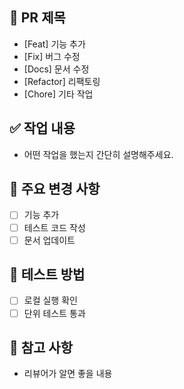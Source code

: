## 📌 PR 제목
- [Feat] 기능 추가
- [Fix] 버그 수정
- [Docs] 문서 수정
- [Refactor] 리팩토링
- [Chore] 기타 작업

## ✅ 작업 내용
- 어떤 작업을 했는지 간단히 설명해주세요.

## 🔎 주요 변경 사항
- [ ] 기능 추가
- [ ] 테스트 코드 작성
- [ ] 문서 업데이트

## 🎯 테스트 방법
- [ ] 로컬 실행 확인
- [ ] 단위 테스트 통과

## 📝 참고 사항
- 리뷰어가 알면 좋을 내용
